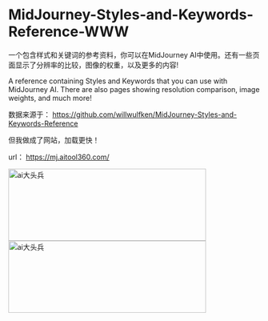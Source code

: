 # MidJourney-Styles-and-Keywords-Reference-WWW
一个包含样式和关键词的参考资料，你可以在MidJourney AI中使用。还有一些页面显示了分辨率的比较，图像的权重，以及更多的内容!

A reference containing Styles and Keywords that you can use with MidJourney AI. There are also pages showing resolution comparison, image weights, and much more!

数据来源于： https://github.com/willwulfken/MidJourney-Styles-and-Keywords-Reference

但我做成了网站，加载更快！

url： https://mj.aitool360.com/


<img alt='ai大头兵' src="https://cdn.jsdelivr.net/gh/aibighead/MidJourney-Styles-and-Keywords-Reference-WWW@main/pages.png" width="395" height="144" />

<img alt='ai大头兵' src="https://cdn.jsdelivr.net/gh/aibighead/MidJourney-Styles-and-Keywords-Reference-WWW@main/styles.png" width="395" height="144" />
